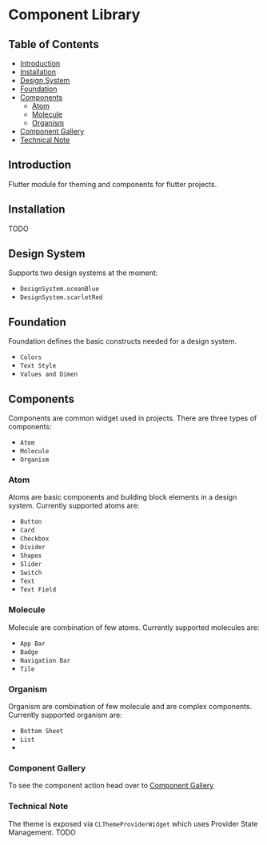 # Component Library

## Table of Contents

* [Introduction](#introduction)
* [Installation](#installation)
* [Design System](#design-system)
* [Foundation](#foundation)
* [Components](#components)
    + [Atom](#atom)
    + [Molecule](#molecule)
    + [Organism](#organism)
* [Component Gallery](#compnent_gallery)
* [Technical Note](#technical_note)

## Introduction

Flutter module for theming and components for flutter projects.

## Installation

TODO

## Design System

Supports two design systems at the moment:
- `DesignSystem.oceanBlue`
- `DesignSystem.scarletRed`

## Foundation

Foundation defines the basic constructs needed for a design system.
- `Colors`
- `Text Style`
- `Values and Dimen`

## Components

Components are common widget used in projects. There are three types of components:
- `Atom`
- `Molecule`
- `Organism`

### Atom

Atoms are basic components and building block elements in a design system.
Currently supported atoms are:
- `Button`
- `Card`
- `Checkbox`
- `Divider`
- `Shapes`
- `Slider`
- `Switch`
- `Text`
- `Text Field`

### Molecule

Molecule are combination of few atoms.
Currently supported molecules are:
- `App Bar`
- `Badge`
- `Navigation Bar`
- `Tile`

### Organism

Organism are combination of few molecule and are complex components.
Currently supported organism are:
- `Bottom Sheet`
- `List`
-
### Component Gallery

To see the component action head over to [Component Gallery](https://github.com/may-andro/component_gallery)

### Technical Note

The theme is exposed via `CLThemeProviderWidget` which uses Provider State Management.
TODO
